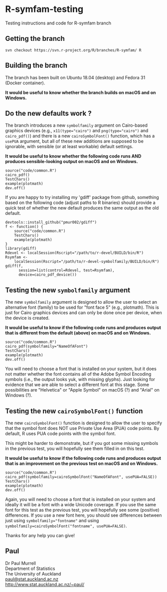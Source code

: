 # R-symfam-testing
Testing instructions and code for R-symfam branch

## Getting the branch

`svn checkout https://svn.r-project.org/R/branches/R-symfam/ R`

## Building the branch

The branch has been built on Ubuntu 18.04 (desktop) and Fedora 31 (Docker
container).

**It would be useful to know whether the branch builds on macOS and
on Windows.**

## Do the new defaults work ?

The branch introduces a new `symbolfamily` argument on Cairo-based graphics
devices (e.g., `x11(type="cairo")` and `png(type="cairo")` and
`cairo_pdf()`) and there is a new `cairoSymbolFont()` function, which
has a `usePUA` argument, but all of these new additions are supposed to
be ignorable, with sensible (or at least workable) default settings.

**It would be useful to know whether the following code runs AND
produces sensible-looking output on macOS and on Windows.**

```
source("code/common.R")
cairo_pdf()
TestChars()
example(plotmath)
dev.off()
```

If you are happy to try installing my 'gdiff' package from github, something
based on the following code (adjust paths to R binaries)
should provide a quick test of whether the
new default produces the same output as the old default.

```
devtools::install_github("pmur002/gdiff")
f <- function() {
    source("code/common.R")
    TestChars()
    example(plotmath)
}
library(gdiff)
Rdevel <- localSession(Rscript="/path/to/r-devel/BUILD/bin/R")
Rsymfam <-
    localSession(Rscript="/path/to/r-devel-symbolfamily/BUILD/bin/R")
gdiff(f,
      session=list(control=Rdevel, test=Rsymfam),
      device=cairo_pdf_device())
```

## Testing the new `symbolfamily` argument

The new `symbolfamily` argument is designed to allow the user to select
an alternative font (family) to be used for "font face 5" (e.g., plotmath).
This is just for Cairo graphics devices and can only be done once per device,
when the device is created.

**It would be useful to know if the following code runs and
produces output that is different from the default (above)
on macOS and on Windows.**

```
source("code/common.R")
cairo_pdf(symbolfamily="NameOfAFont")
TestChars()
example(plotmath)
dev.off()
```

You will need to choose a font that is installed on your system,
but it does not matter whether the font contains all of the Adobe
Symbol Encoding symbols
(i.e., the output looks yuk, with missing glyphs).
Just looking for evidence that we are able to select a different font
at this stage.  Some possibilities are "Helvetica" or 
"Apple Symbol" on macOS (?) and "Arial" on Windows (?).

## Testing the new `cairoSymbolFont()` function

The new `cairoSymbolFont()` function is designed to allow the user
to specify that the symbol font does NOT use Private Use Area (PUA) code points.
By default, R uses PUA code points with the symbol font.

This might be harder to demonstrate, but if you got some missing symbols
in the previous test, you will hopefully see them filled in on this test.

**It would be useful to know if the following code runs and
produces output that is an improvement on the previous test
on macOS and on Windows.**

```
source("code/common.R")
cairo_pdf(symbolfamily=cairoSymbolFont("NameOfAFont", usePUA=FALSE))
TestChars()
example(plotmath)
dev.off()
```

Again, you will need to choose a font that is installed on your system
and ideally it will be a font with a wide Unicode coverage.  If you use 
the same font for this test as the previous test, you will hopefully 
see some (positive) differences.  If you use a new font here, you should
see differences between just using `symbolfamily="fontname"` and using
`symbolfamily=cairoSymbolFont("fontname", usePUA=FALSE)`.

Thanks for any help you can give!

Paul
-- 
Dr Paul Murrell\
Department of Statistics\
The University of Auckland\
paul@stat.auckland.ac.nz\
http://www.stat.auckland.ac.nz/~paul/
